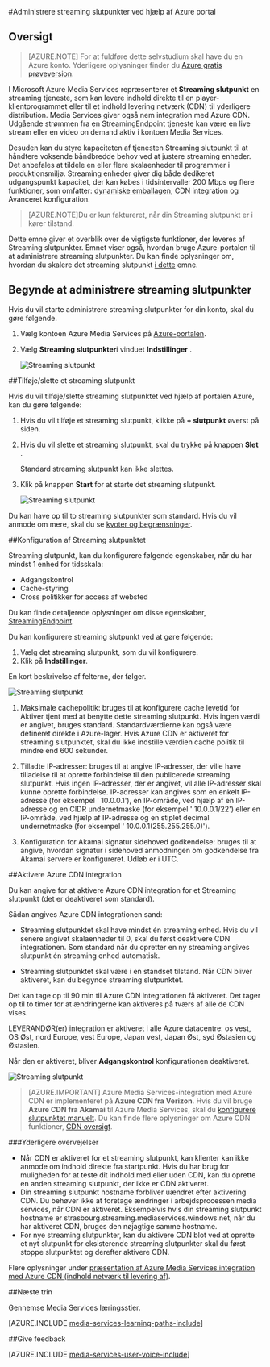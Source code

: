 <properties 
    pageTitle="Administrere streaming slutpunkter ved hjælp af Azure portal | Microsoft Azure" 
    description="Dette emne viser, hvordan du administrerer streaming slutpunkter ved hjælp af Azure portal." 
    services="media-services" 
    documentationCenter="" 
    authors="Juliako" 
    writer="juliako" 
    manager="erikre" 
    editor=""/>

<tags 
    ms.service="media-services" 
    ms.workload="media" 
    ms.tgt_pltfrm="na" 
    ms.devlang="na" 
    ms.topic="article" 
    ms.date="10/24/2016"
    ms.author="juliako"/>


#<a name="manage-streaming-endpoints-with-the-azure-portal"></a>Administrere streaming slutpunkter ved hjælp af Azure portal

## <a name="overview"></a>Oversigt

> [AZURE.NOTE] For at fuldføre dette selvstudium skal have du en Azure konto. Yderligere oplysninger finder du [Azure gratis prøveversion](https://azure.microsoft.com/pricing/free-trial/). 

I Microsoft Azure Media Services repræsenterer et **Streaming slutpunkt** en streaming tjeneste, som kan levere indhold direkte til en player-klientprogrammet eller til et indhold levering netværk (CDN) til yderligere distribution. Media Services giver også nem integration med Azure CDN. Udgående strømmen fra en StreamingEndpoint tjeneste kan være en live stream eller en video on demand aktiv i kontoen Media Services.

Desuden kan du styre kapaciteten af tjenesten Streaming slutpunkt til at håndtere voksende båndbredde behov ved at justere streaming enheder. Det anbefales at tildele en eller flere skalaenheder til programmer i produktionsmiljø. Streaming enheder giver dig både dedikeret udgangspunkt kapacitet, der kan købes i tidsintervaller 200 Mbps og flere funktioner, som omfatter: [dynamiske emballagen](media-services-dynamic-packaging-overview.md), CDN integration og Avanceret konfiguration.

>[AZURE.NOTE]Du er kun faktureret, når din Streaming slutpunkt er i kører tilstand.

Dette emne giver et overblik over de vigtigste funktioner, der leveres af Streaming slutpunkter. Emnet viser også, hvordan bruge Azure-portalen til at administrere streaming slutpunkter. Du kan finde oplysninger om, hvordan du skalere det streaming slutpunkt [i dette](media-services-portal-scale-streaming-endpoints.md) emne.

## <a name="start-managing-streaming-endpoints"></a>Begynde at administrere streaming slutpunkter

Hvis du vil starte administrere streaming slutpunkter for din konto, skal du gøre følgende.

1. Vælg kontoen Azure Media Services på [Azure-portalen](https://portal.azure.com/).
2. Vælg **Streaming slutpunkter**i vinduet **Indstillinger** .

    ![Streaming slutpunkt](./media/media-services-portal-manage-streaming-endpoints/media-services-manage-streaming-endpoints1.png)

##<a name="adddelete-a-streaming-endpoint"></a>Tilføje/slette et streaming slutpunkt

Hvis du vil tilføje/slette streaming slutpunktet ved hjælp af portalen Azure, kan du gøre følgende:

1. Hvis du vil tilføje et streaming slutpunkt, klikke på **+ slutpunkt** øverst på siden. 
2. Hvis du vil slette et streaming slutpunkt, skal du trykke på knappen **Slet** . 

    Standard streaming slutpunkt kan ikke slettes.
2. Klik på knappen **Start** for at starte det streaming slutpunkt.

    ![Streaming slutpunkt](./media/media-services-portal-manage-streaming-endpoints/media-services-manage-streaming-endpoints2.png)

Du kan have op til to streaming slutpunkter som standard. Hvis du vil anmode om mere, skal du se [kvoter og begrænsninger](media-services-quotas-and-limitations.md).
    
##<a id="configure_streaming_endpoints"></a>Konfiguration af Streaming slutpunktet

Streaming slutpunkt, kan du konfigurere følgende egenskaber, når du har mindst 1 enhed for tidsskala: 

- Adgangskontrol
- Cache-styring
- Cross politikker for access af websted

Du kan finde detaljerede oplysninger om disse egenskaber, [StreamingEndpoint](https://msdn.microsoft.com/library/azure/dn783468.aspx).

Du kan konfigurere streaming slutpunkt ved at gøre følgende:

1. Vælg det streaming slutpunkt, som du vil konfigurere.
1. Klik på **Indstillinger**.
  
En kort beskrivelse af felterne, der følger.

![Streaming slutpunkt](./media/media-services-portal-manage-streaming-endpoints/media-services-manage-streaming-endpoints4.png)
  
1. Maksimale cachepolitik: bruges til at konfigurere cache levetid for Aktiver tjent med at benytte dette streaming slutpunkt. Hvis ingen værdi er angivet, bruges standard. Standardværdierne kan også være defineret direkte i Azure-lager. Hvis Azure CDN er aktiveret for streaming slutpunktet, skal du ikke indstille værdien cache politik til mindre end 600 sekunder.  

2. Tilladte IP-adresser: bruges til at angive IP-adresser, der ville have tilladelse til at oprette forbindelse til den publicerede streaming slutpunkt. Hvis ingen IP-adresser, der er angivet, vil alle IP-adresser skal kunne oprette forbindelse. IP-adresser kan angives som en enkelt IP-adresse (for eksempel ' 10.0.0.1'), en IP-område, ved hjælp af en IP-adresse og en CIDR undernetmaske (for eksempel ' 10.0.0.1/22') eller en IP-område, ved hjælp af IP-adresse og en stiplet decimal undernetmaske (for eksempel ' 10.0.0.1(255.255.255.0)').

3. Konfiguration for Akamai signatur sidehoved godkendelse: bruges til at angive, hvordan signatur i sidehoved anmodningen om godkendelse fra Akamai servere er konfigureret. Udløb er i UTC.



##<a id="enable_cdn"></a>Aktivere Azure CDN integration

Du kan angive for at aktivere Azure CDN integration for et Streaming slutpunkt (det er deaktiveret som standard).

Sådan angives Azure CDN integrationen sand:

- Streaming slutpunktet skal have mindst én streaming enhed. Hvis du vil senere angivet skalaenheder til 0, skal du først deaktivere CDN integrationen. Som standard når du opretter en ny streaming angives slutpunkt én streaming enhed automatisk.

- Streaming slutpunktet skal være i en standset tilstand. Når CDN bliver aktiveret, kan du begynde streaming slutpunktet. 

Det kan tage op til 90 min til Azure CDN integrationen få aktiveret.  Det tager op til to timer for at ændringerne kan aktiveres på tværs af alle de CDN vises.

LEVERANDØR(er) integration er aktiveret i alle Azure datacentre: os vest, OS Øst, nord Europe, vest Europe, Japan vest, Japan Øst, syd Østasien og Østasien.

Når den er aktiveret, bliver **Adgangskontrol** konfigurationen deaktiveret.

![Streaming slutpunkt](./media/media-services-portal-manage-streaming-endpoints/media-services-manage-streaming-endpoints5.png)

>[AZURE.IMPORTANT] Azure Media Services-integration med Azure CDN er implementeret på **Azure CDN fra Verizon**.  Hvis du vil bruge **Azure CDN fra Akamai** til Azure Media Services, skal du [konfigurere slutpunktet manuelt](../cdn/cdn-create-new-endpoint.md).  Du kan finde flere oplysninger om Azure CDN funktioner, [CDN oversigt](../cdn/cdn-overview.md).

###<a name="additional-considerations"></a>Yderligere overvejelser

- Når CDN er aktiveret for et streaming slutpunkt, kan klienter kan ikke anmode om indhold direkte fra startpunkt. Hvis du har brug for muligheden for at teste dit indhold med eller uden CDN, kan du oprette en anden streaming slutpunkt, der ikke er CDN aktiveret.
- Din streaming slutpunkt hostname forbliver uændret efter aktivering CDN. Du behøver ikke at foretage ændringer i arbejdsprocessen media services, når CDN er aktiveret. Eksempelvis hvis din streaming slutpunkt hostname er strasbourg.streaming.mediaservices.windows.net, når du har aktiveret CDN, bruges den nøjagtige samme hostname.
- For nye streaming slutpunkter, kan du aktivere CDN blot ved at oprette et nyt slutpunkt for eksisterende streaming slutpunkter skal du først stoppe slutpunktet og derefter aktivere CDN.
 

Flere oplysninger under [præsentation af Azure Media Services integration med Azure CDN (indhold netværk til levering af)](http://azure.microsoft.com/blog/2015/03/17/announcing-azure-media-services-integration-with-azure-cdn-content-delivery-network/).


##<a name="next-steps"></a>Næste trin

Gennemse Media Services læringsstier.

[AZURE.INCLUDE [media-services-learning-paths-include](../../includes/media-services-learning-paths-include.md)]

##<a name="provide-feedback"></a>Give feedback

[AZURE.INCLUDE [media-services-user-voice-include](../../includes/media-services-user-voice-include.md)]
 
